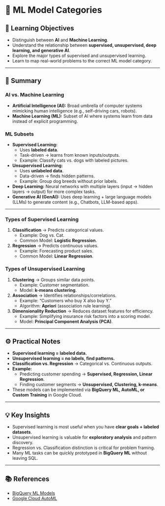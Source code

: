 # 📘 ML Model Categories  

## 🎯 Learning Objectives  
- Distinguish between **AI** and **Machine Learning**.  
- Understand the relationship between **supervised, unsupervised, deep learning, and generative AI**.  
- Explore the major types of supervised and unsupervised learning.  
- Learn to map real-world problems to the correct ML model category.  

---

## 📝 Summary  

### AI vs. Machine Learning  
- **Artificial Intelligence (AI):** Broad umbrella of computer systems mimicking human intelligence (e.g., self-driving cars, robots).  
- **Machine Learning (ML):** Subset of AI where systems learn from data instead of explicit programming.  

### ML Subsets  
- **Supervised Learning:**  
  - Uses **labeled data**.  
  - Task-driven → learns from known inputs/outputs.  
  - Example: Classify cats vs. dogs with labeled pictures.  
- **Unsupervised Learning:**  
  - Uses **unlabeled data**.  
  - Data-driven → finds hidden patterns.  
  - Example: Group dog breeds without prior labels.  
- **Deep Learning:** Neural networks with multiple layers (input → hidden layers → output) for more complex tasks.  
- **Generative AI (GenAI):** Uses deep learning + large language models (LLMs) to generate content (e.g., Chatbots, LLM-based apps).  

---

### Types of Supervised Learning  
1. **Classification** → Predicts categorical values.  
   - Example: Dog vs. Cat.  
   - Common Model: **Logistic Regression**.  
2. **Regression** → Predicts continuous values.  
   - Example: Forecasting product sales.  
   - Common Model: **Linear Regression**.  

### Types of Unsupervised Learning  
1. **Clustering** → Groups similar data points.  
   - Example: Customer segmentation.  
   - Model: **k-means clustering**.  
2. **Association** → Identifies relationships/correlations.  
   - Example: “Customers who buy X also buy Y.”  
   - Algorithm: **Apriori** (association rule learning).  
3. **Dimensionality Reduction** → Reduces dataset features for efficiency.  
   - Example: Simplifying insurance risk factors into a scoring model.  
   - Model: **Principal Component Analysis (PCA)**.  

---

## ⚙️ Practical Notes  
- **Supervised learning = labeled data.**  
- **Unsupervised learning = no labels, find patterns.**  
- **Classification vs. Regression** → Categorical vs. Continuous outputs.  
- **Example:**  
  - Predicting customer spending → **Supervised, Regression, Linear Regression**.  
  - Finding customer segments → **Unsupervised, Clustering, k-means**.  
- These models can be implemented via **BigQuery ML, AutoML, or Custom Training** in Google Cloud.  

---

## 💡 Key Insights  
- Supervised learning is most useful when you have **clear goals + labeled datasets**.  
- Unsupervised learning is valuable for **exploratory analysis** and pattern discovery.  
- Regression vs. Classification distinction is critical for problem framing.  
- Many ML tasks can be quickly prototyped in **BigQuery ML** without leaving SQL.  

---

## 📚 References  
- [BigQuery ML Models](https://cloud.google.com/bigquery-ml/docs/introduction)  
- [Google Cloud AutoML](https://cloud.google.com/automl)  
